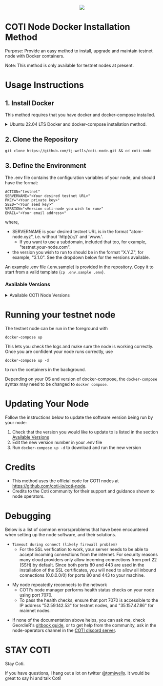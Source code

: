 <p align="center"><img src="https://cdn.discordapp.com/avatars/343604221331111946/65130831872c9daabdb0d803ce27e594.webp?size=240"></p>

# COTI Node Docker Installation Method

Purpose: Provide an easy method to install, upgrade and maintain testnet node with Docker containers.

Note: This method is only available for testnet nodes at present.

# Usage Instructions

## 1. Install Docker

This method requires that you have docker and docker-compose installed.

<details>
    <summary>Ubuntu 22.04 LTS Docker and docker-compose installation method.</summary>
    If you are working on Ubuntu 22.04, I suggest installing with the following commands:

```
# Install docker
sudo apt update
sudo apt install apt-transport-https ca-certificates curl software-properties-common
curl -fsSL https://download.docker.com/linux/ubuntu/gpg | sudo gpg --dearmor -o /usr/share/keyrings/docker-archive-keyring.gpg
echo "deb [arch=$(dpkg --print-architecture) signed-by=/usr/share/keyrings/docker-archive-keyring.gpg] https://download.docker.com/linux/ubuntu $(lsb_release -cs) stable" | sudo tee /etc/apt/sources.list.d/docker.list > /dev/null
sudo apt update
apt-cache policy docker-ce
sudo apt install docker-ce

# Install docker-compose
mkdir -p ~/.docker/cli-plugins/
curl -SL https://github.com/docker/compose/releases/download/v2.3.3/docker-compose-linux-x86_64 -o ~/.docker/cli-plugins/docker-compose
chmod +x ~/.docker/cli-plugins/docker-compose
docker compose version
```

</details>

## 2. Clone the Repository

```
git clone https://github.com/tj-wells/coti-node.git && cd coti-node
```

## 3. Define the Environment

The .env file contains the configuration variables of your node, and should have the format:

```.env
ACTION="testnet"
SERVERNAME="<Your desired testnet URL>"
PKEY="<Your private key>"
SEED="<Your seed key>"
VERSION="<Version coti-node you wish to run>"
EMAIL="<Your email address>"
```

where,

- SERVERNAME is your desired testnet URL is in the format "atom-node.xyz", i.e. without 'http(s)://' and 'www.'.
  - If you want to use a subdomain, included that too, for example, "testnet.your-node.com".
- the version you wish to run to should be in the format "X.Y.Z", for example, "3.1.0". See the dropdown below for the versions available.

An example .env file (.env.sample) is provided in the repository. Copy it to start from a valid template (`cp .env.sample .env`).

### Available Versions

<details>
    <summary>Available COTI Node Versions</summary>
    <ul>
      <li>3.1.0</li>
      <li>3.1.2.RELEASE</li>
    </ul>
</details>

# Running your testnet node

The testnet node can be run in the foreground with

```
docker-compose up
```

This lets you check the logs and make sure the node is working correctly. Once you are confident your node runs correctly, use

```
docker-compose up -d
```
to run the containers in the background.

Depending on your OS and version of docker-compose, the `docker-compose` syntax may need to be changed to `docker compose`.

# Updating Your Node

Follow the instructions below to update the software version being run by your node:

1. Check that the version you would like to update to is listed in the section [Available Versions](#available-versions)
2. Edit the new version number in your .env file
3. Run `docker-compose up -d` to download and run the new version

# Credits

- This method uses the official code for COTI nodes at https://github.com/coti-io/coti-node.
- Credits to the Coti community for their support and guidance shown to node operators.

# Debugging

Below is a list of common errors/problems that have been encountered when setting up the node software, and their solutions.

- `Timeout during connect (likely firewall problem)`
  - For the SSL verification to work, your server needs to be able to accept incoming connections from the internet. For security reasons many cloud providers only allow incoming connections from port 22 (SSH) by default. Since both ports 80 and 443 are used in the installation of the SSL certificates, you will need to allow all inbound connections (0.0.0.0/0) for ports 80 and 443 to your machine.

* My node repeatedly reconnects to the network
  - COTI's node manager performs health status checks on your node using port 7070.
  - To pass the health checks, ensure that port 7070 is accessible to the IP address "52.59.142.53" for testnet nodes, and "35.157.47.86" for mainnet nodes.

- If none of the documentation above helps, you can ask me, check GeordieR's <a href="https://cotidocs.geordier.co.uk/" target="_blank">gitbook guide</a>, or to get help from the community, ask in the node-operators channel in the [COTI discord server](https://discord.com/invite/wfAQfbc3Df).

# STAY COTI

Stay Coti.

If you have questions, I hang out a lot on twitter <a href="https://twitter.com/tomjwells">@tomjwells</a>. It would be great to say hi and talk Coti!
